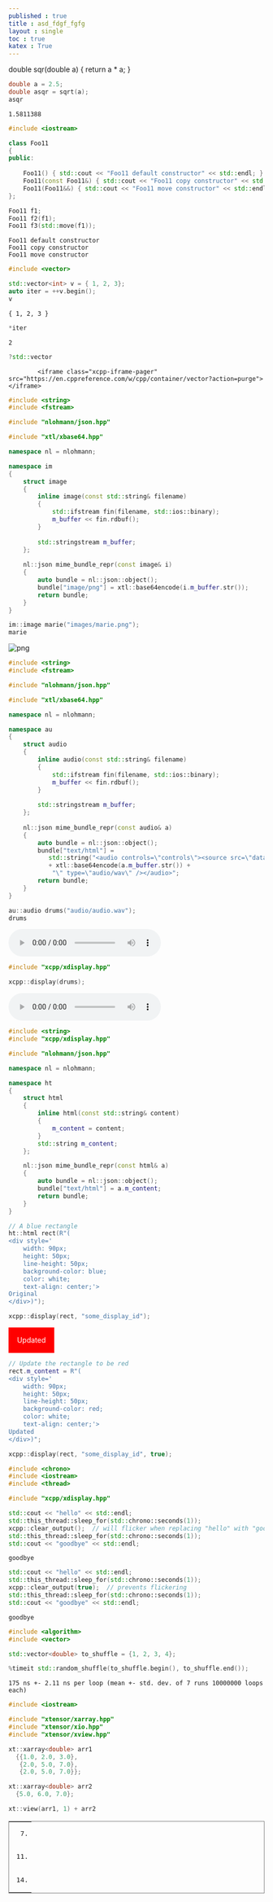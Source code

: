 ```yaml
---
published : true 
title : asd_fdgf_fgfg  
layout : single 
toc : true 
katex : True 
---
```

double sqr(double a)
{
    return a * a;
}


```c++
double a = 2.5;
double asqr = sqrt(a);
asqr
```




    1.5811388




```c++
#include <iostream>

class Foo11
{
public:
    
    Foo11() { std::cout << "Foo11 default constructor" << std::endl; }
    Foo11(const Foo11&) { std::cout << "Foo11 copy constructor" << std::endl; }
    Foo11(Foo11&&) { std::cout << "Foo11 move constructor" << std::endl; }
};
```


```c++
Foo11 f1;
Foo11 f2(f1);
Foo11 f3(std::move(f1));
```

    Foo11 default constructor
    Foo11 copy constructor
    Foo11 move constructor



```c++
#include <vector>

std::vector<int> v = { 1, 2, 3};
auto iter = ++v.begin();
v
```




    { 1, 2, 3 }




```c++
*iter
```




    2




```c++
?std::vector
```


<style>
            #pager-container {
                padding: 0;
                margin: 0;
                width: 100%;
                height: 100%;
            }
            .xcpp-iframe-pager {
                padding: 0;
                margin: 0;
                width: 100%;
                height: 100%;
                border: none;
            }
            </style>
            <iframe class="xcpp-iframe-pager" src="https://en.cppreference.com/w/cpp/container/vector?action=purge"></iframe>



```c++
#include <string>
#include <fstream>

#include "nlohmann/json.hpp"

#include "xtl/xbase64.hpp"

namespace nl = nlohmann;

namespace im
{
    struct image
    {   
        inline image(const std::string& filename)
        {
            std::ifstream fin(filename, std::ios::binary);   
            m_buffer << fin.rdbuf();
        }
        
        std::stringstream m_buffer;
    };
    
    nl::json mime_bundle_repr(const image& i)
    {
        auto bundle = nl::json::object();
        bundle["image/png"] = xtl::base64encode(i.m_buffer.str());
        return bundle;
    }
}
```


```c++
im::image marie("images/marie.png");
marie
```




    
![png](../assets/images/asd_fdgf_fgfg_8_0.png)
    




```c++
#include <string>
#include <fstream>

#include "nlohmann/json.hpp"

#include "xtl/xbase64.hpp"

namespace nl = nlohmann;

namespace au
{
    struct audio
    {   
        inline audio(const std::string& filename)
        {
            std::ifstream fin(filename, std::ios::binary);   
            m_buffer << fin.rdbuf();
        }
        
        std::stringstream m_buffer;
    };
    
    nl::json mime_bundle_repr(const audio& a)
    {
        auto bundle = nl::json::object();
        bundle["text/html"] =
           std::string("<audio controls=\"controls\"><source src=\"data:audio/wav;base64,")
           + xtl::base64encode(a.m_buffer.str()) +
            "\" type=\"audio/wav\" /></audio>";
        return bundle;
    }
}
```


```c++
au::audio drums("audio/audio.wav");
drums
```




<audio controls="controls"><source src="data:audio/wav;base64," type="audio/wav" /></audio>




```c++
#include "xcpp/xdisplay.hpp"
```


```c++
xcpp::display(drums);
```


<audio controls="controls"><source src="data:audio/wav;base64," type="audio/wav" /></audio>



```c++
#include <string>
#include "xcpp/xdisplay.hpp"

#include "nlohmann/json.hpp"

namespace nl = nlohmann;

namespace ht
{
    struct html
    {   
        inline html(const std::string& content)
        {
            m_content = content;
        }
        std::string m_content;
    };

    nl::json mime_bundle_repr(const html& a)
    {
        auto bundle = nl::json::object();
        bundle["text/html"] = a.m_content;
        return bundle;
    }
}

// A blue rectangle
ht::html rect(R"(
<div style='
    width: 90px;
    height: 50px;
    line-height: 50px;
    background-color: blue;
    color: white;
    text-align: center;'>
Original
</div>)");
```


```c++
xcpp::display(rect, "some_display_id");
```



<div style='
    width: 90px;
    height: 50px;
    line-height: 50px;
    background-color: red;
    color: white;
    text-align: center;'>
Updated
</div>



```c++
// Update the rectangle to be red
rect.m_content = R"(
<div style='
    width: 90px;
    height: 50px;
    line-height: 50px;
    background-color: red;
    color: white;
    text-align: center;'>
Updated
</div>)";

xcpp::display(rect, "some_display_id", true);
```


```c++
#include <chrono>
#include <iostream>
#include <thread>

#include "xcpp/xdisplay.hpp"
```


```c++
std::cout << "hello" << std::endl;
std::this_thread::sleep_for(std::chrono::seconds(1));
xcpp::clear_output();  // will flicker when replacing "hello" with "goodbye"
std::this_thread::sleep_for(std::chrono::seconds(1));
std::cout << "goodbye" << std::endl;
```

    goodbye



```c++
std::cout << "hello" << std::endl;
std::this_thread::sleep_for(std::chrono::seconds(1));
xcpp::clear_output(true);  // prevents flickering
std::this_thread::sleep_for(std::chrono::seconds(1));
std::cout << "goodbye" << std::endl;
```

    goodbye



```c++
#include <algorithm>
#include <vector>
```


```c++
std::vector<double> to_shuffle = {1, 2, 3, 4};
```


```c++
%timeit std::random_shuffle(to_shuffle.begin(), to_shuffle.end());
```

    175 ns +- 2.11 ns per loop (mean +- std. dev. of 7 runs 10000000 loops each)



```c++
#include <iostream>

#include "xtensor/xarray.hpp"
#include "xtensor/xio.hpp"
#include "xtensor/xview.hpp"

xt::xarray<double> arr1
  {{1.0, 2.0, 3.0},
   {2.0, 5.0, 7.0},
   {2.0, 5.0, 7.0}};

xt::xarray<double> arr2
  {5.0, 6.0, 7.0};

xt::view(arr1, 1) + arr2
```




<table style='border-style:solid;border-width:1px;'><tbody><tr><td style='font-family:monospace;' title='0'><pre>  7.</pre></td></tr><tr><td style='font-family:monospace;' title='1'><pre> 11.</pre></td></tr><tr><td style='font-family:monospace;' title='2'><pre> 14.</pre></td></tr></tbody></table>




```c++

```
